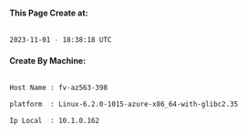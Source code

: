 
   
#### This Page Create at:

```bash

2023-11-01 - 18:38:18 UTC

```

#### Create By Machine:

```bash

Host Name : fv-az563-398

platform  : Linux-6.2.0-1015-azure-x86_64-with-glibc2.35

Ip Local  : 10.1.0.162

```

